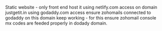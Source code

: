 Static website - only front end
host it using netlify.com access on domain justgetit.in using godaddy.com access
ensure zohomails connected to godaddy on this domain keep working - for this ensure zohomail console mx codes are feeded properly in dodady domain.
